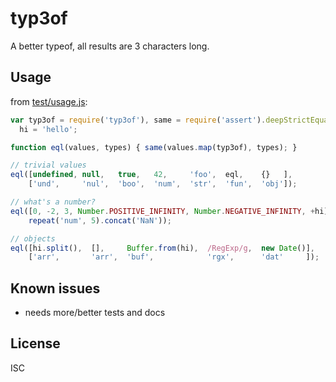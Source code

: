 ﻿
<!--#echo json="package.json" key="name" underline="=" -->
typ3of
======
<!--/#echo -->

<!--#echo json="package.json" key="description" -->
A better typeof, all results are 3 characters long.
<!--/#echo -->


Usage
-----

from [test/usage.js](test/usage.js):

<!--#include file="test/usage.js" start="  //#u" stop="  //#r"
  outdent="  " code="javascript" -->
<!--#verbatim lncnt="18" -->
```javascript
var typ3of = require('typ3of'), same = require('assert').deepStrictEqual,
  hi = 'hello';

function eql(values, types) { same(values.map(typ3of), types); }

// trivial values
eql([undefined, null,   true,   42,     'foo',  eql,    {}   ],
    ['und',     'nul',  'boo',  'num',  'str',  'fun',  'obj']);

// what's a number?
eql([0, -2, 3, Number.POSITIVE_INFINITY, Number.NEGATIVE_INFINITY, +hi],
    repeat('num', 5).concat('NaN'));

// objects
eql([hi.split(),  [],     Buffer.from(hi),  /RegExp/g,  new Date()],
    ['arr',       'arr',  'buf',            'rgx',      'dat'     ]);
```
<!--/include-->



<!--#toc stop="scan" -->



Known issues
------------

* needs more/better tests and docs




License
-------
<!--#echo json="package.json" key=".license" -->
ISC
<!--/#echo -->
